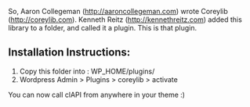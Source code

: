 So, Aaron Collegeman (http://aaroncollegeman.com) wrote Coreylib (http://coreylib.com). Kenneth Reitz  (http://kennethreitz.com) added this library to a folder, and called it a plugin.
This is that plugin.  

## Installation Instructions:

   1. Copy this folder into : WP_HOME/plugins/
   2. Wordpress Admin > Plugins > coreylib > activate

You can now call clAPI from anywhere in your theme :)
